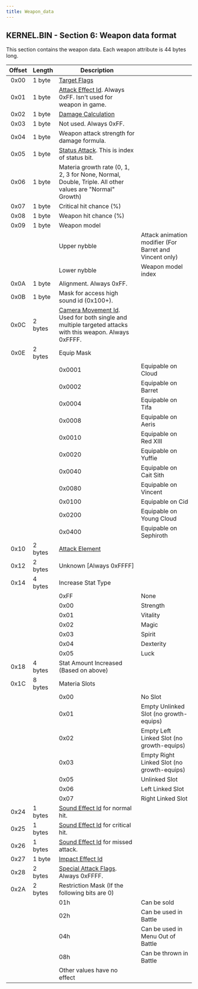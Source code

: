 ```yaml
---
title: Weapon_data
---
```


## KERNEL.BIN - Section 6: Weapon data format

This section contains the weapon data. Each weapon attribute is 44 bytes long.

| Offset | Length | Description |  |
|:--:|----|----|----|
| 0x00 | 1 byte | [Target Flags](Battle/Targeting_Data) |  |
| 0x01 | 1 byte | [Attack Effect Id](Battle/Attack_Effect_Id_List). Always 0xFF. Isn't used for weapon in game. |  |
| 0x02 | 1 byte | [Damage Calculation](Battle/Damage_Calculation) |  |
| 0x03 | 1 byte | Not used. Always 0xFF. |  |
| 0x04 | 1 byte | Weapon attack strength for damage formula. |  |
| 0x05 | 1 byte | [Status Attack](Battle/Status_Effects). This is index of status bit. |  |
| 0x06 | 1 byte | Materia growth rate (0, 1, 2, 3 for None, Normal, Double, Triple. All other values are "Normal" Growth) |  |
| 0x07 | 1 byte | Critical hit chance (%) |  |
| 0x08 | 1 byte | Weapon hit chance (%) |  |
| 0x09 | 1 byte | Weapon model |  |
|   |  | Upper nybble | Attack animation modifier (For Barret and Vincent only) |
|  |  | Lower nybble | Weapon model index |
| 0x0A | 1 byte | Alignment. Always 0xFF. |  |
| 0x0B | 1 byte | Mask for access high sound id (0x100+). |  |
| 0x0C | 2 bytes | [Camera Movement Id](Battle/Camera_Movement_Id_List). Used for both single and multiple targeted attacks with this weapon. Always 0xFFFF. |  |
| 0x0E | 2 bytes | Equip Mask |  |
|   |  | 0x0001 | Equipable on Cloud |
|  |  | 0x0002 | Equipable on Barret |
|  |  | 0x0004 | Equipable on Tifa |
|  |  | 0x0008 | Equipable on Aeris |
|  |  | 0x0010 | Equipable on Red XIII |
|  |  | 0x0020 | Equipable on Yuffie |
|  |  | 0x0040 | Equipable on Cait Sith |
|  |  | 0x0080 | Equipable on Vincent |
|  |  | 0x0100 | Equipable on Cid |
|  |  | 0x0200 | Equipable on Young Cloud |
|  |  | 0x0400 | Equipable on Sephiroth |
| 0x10 | 2 bytes | [Attack Element](Battle/Elemental_Data) |  |
| 0x12 | 2 bytes | Unknown \[Always 0xFFFF\] |  |
| 0x14 | 4 bytes | Increase Stat Type |  |
|   |  | 0xFF | None |
|  |  | 0x00 | Strength |
|  |  | 0x01 | Vitality |
|  |  | 0x02 | Magic |
|  |  | 0x03 | Spirit |
|  |  | 0x04 | Dexterity |
|  |  | 0x05 | Luck |
| 0x18 | 4 bytes | Stat Amount Increased (Based on above) |  |
| 0x1C | 8 bytes | Materia Slots |  |
|   |  | 0x00 | No Slot |
|  |  | 0x01 | Empty Unlinked Slot (no growth-equips) |
|  |  | 0x02 | Empty Left Linked Slot (no growth-equips) |
|  |  | 0x03 | Empty Right Linked Slot (no growth-equips) |
|  |  | 0x05 | Unlinked Slot |
|  |  | 0x06 | Left Linked Slot |
|  |  | 0x07 | Right Linked Slot |
| 0x24 | 1 bytes | [Sound Effect Id](Battle/Sound_Effect_Id_List) for normal hit. |  |
| 0x25 | 1 bytes | [Sound Effect Id](Battle/Sound_Effect_Id_List) for critical hit. |  |
| 0x26 | 1 bytes | [Sound Effect Id](Battle/Sound_Effect_Id_List) for missed attack. |  |
| 0x27 | 1 byte | [Impact Effect Id](Battle/Impact_Effect_Id_List) |  |
| 0x28 | 2 bytes | [Special Attack Flags](Battle/Special_Attack_Flags). Always 0xFFFF. |  |
| 0x2A | 2 bytes | Restriction Mask (If the following bits are 0) |  |
|   |  | 01h | Can be sold |
|  |  | 02h | Can be used in Battle |
|  |  | 04h | Can be used in Menu Out of Battle |
|  |  | 08h | Can be thrown in Battle |
|  |  | Other values have no effect |  |

